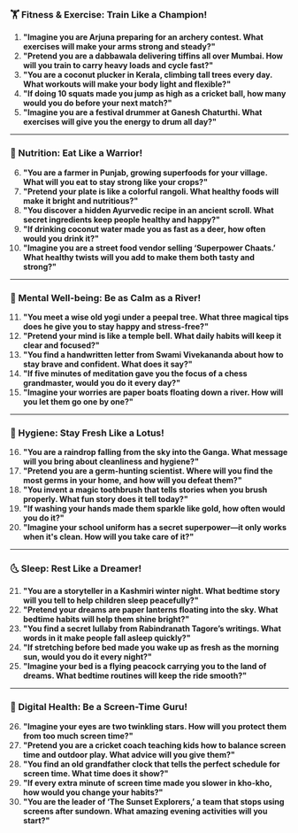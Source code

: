 ### **🏋️ Fitness & Exercise: Train Like a Champion!**  
1. **"Imagine you are Arjuna preparing for an archery contest. What exercises will make your arms strong and steady?"**  
2. **"Pretend you are a dabbawala delivering tiffins all over Mumbai. How will you train to carry heavy loads and cycle fast?"**  
3. **"You are a coconut plucker in Kerala, climbing tall trees every day. What workouts will make your body light and flexible?"**  
4. **"If doing 10 squats made you jump as high as a cricket ball, how many would you do before your next match?"**  
5. **"Imagine you are a festival drummer at Ganesh Chaturthi. What exercises will give you the energy to drum all day?"**  

---

### **🍛 Nutrition: Eat Like a Warrior!**  
6. **"You are a farmer in Punjab, growing superfoods for your village. What will you eat to stay strong like your crops?"**  
7. **"Pretend your plate is like a colorful rangoli. What healthy foods will make it bright and nutritious?"**  
8. **"You discover a hidden Ayurvedic recipe in an ancient scroll. What secret ingredients keep people healthy and happy?"**  
9. **"If drinking coconut water made you as fast as a deer, how often would you drink it?"**  
10. **"Imagine you are a street food vendor selling ‘Superpower Chaats.’ What healthy twists will you add to make them both tasty and strong?"**  

---

### **🧘 Mental Well-being: Be as Calm as a River!**  
11. **"You meet a wise old yogi under a peepal tree. What three magical tips does he give you to stay happy and stress-free?"**  
12. **"Pretend your mind is like a temple bell. What daily habits will keep it clear and focused?"**  
13. **"You find a handwritten letter from Swami Vivekananda about how to stay brave and confident. What does it say?"**  
14. **"If five minutes of meditation gave you the focus of a chess grandmaster, would you do it every day?"**  
15. **"Imagine your worries are paper boats floating down a river. How will you let them go one by one?"**  

---

### **🛁 Hygiene: Stay Fresh Like a Lotus!**  
16. **"You are a raindrop falling from the sky into the Ganga. What message will you bring about cleanliness and hygiene?"**  
17. **"Pretend you are a germ-hunting scientist. Where will you find the most germs in your home, and how will you defeat them?"**  
18. **"You invent a magic toothbrush that tells stories when you brush properly. What fun story does it tell today?"**  
19. **"If washing your hands made them sparkle like gold, how often would you do it?"**  
20. **"Imagine your school uniform has a secret superpower—it only works when it's clean. How will you take care of it?"**  

---

### **🌜 Sleep: Rest Like a Dreamer!**  
21. **"You are a storyteller in a Kashmiri winter night. What bedtime story will you tell to help children sleep peacefully?"**  
22. **"Pretend your dreams are paper lanterns floating into the sky. What bedtime habits will help them shine bright?"**  
23. **"You find a secret lullaby from Rabindranath Tagore’s writings. What words in it make people fall asleep quickly?"**  
24. **"If stretching before bed made you wake up as fresh as the morning sun, would you do it every night?"**  
25. **"Imagine your bed is a flying peacock carrying you to the land of dreams. What bedtime routines will keep the ride smooth?"**  

---

### **📱 Digital Health: Be a Screen-Time Guru!**  
26. **"Imagine your eyes are two twinkling stars. How will you protect them from too much screen time?"**  
27. **"Pretend you are a cricket coach teaching kids how to balance screen time and outdoor play. What advice will you give them?"**  
28. **"You find an old grandfather clock that tells the perfect schedule for screen time. What time does it show?"**  
29. **"If every extra minute of screen time made you slower in kho-kho, how would you change your habits?"**  
30. **"You are the leader of ‘The Sunset Explorers,’ a team that stops using screens after sundown. What amazing evening activities will you start?"**
